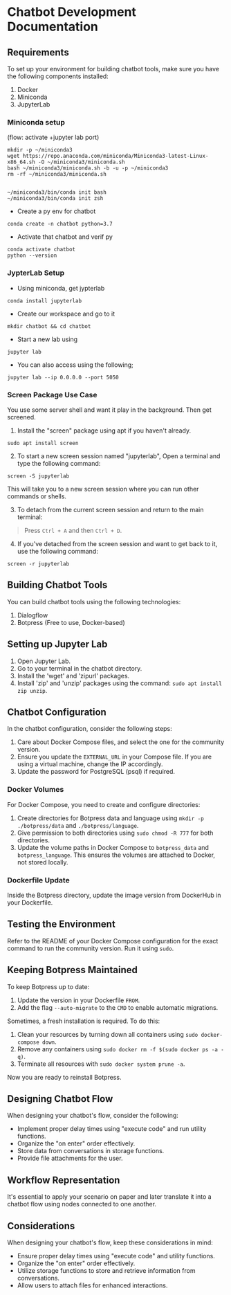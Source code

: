 # Chatbot Development Documentation

## Requirements

To set up your environment for building chatbot tools, make sure you have the following components installed:

1. Docker
2. Miniconda
3. JupyterLab


### Miniconda setup

(flow: activate +jupyter lab port)

```
mkdir -p ~/miniconda3
wget https://repo.anaconda.com/miniconda/Miniconda3-latest-Linux-x86_64.sh -O ~/miniconda3/miniconda.sh
bash ~/miniconda3/miniconda.sh -b -u -p ~/miniconda3
rm -rf ~/miniconda3/miniconda.sh


~/miniconda3/bin/conda init bash
~/miniconda3/bin/conda init zsh
```

- Create a py env for chatbot
```
conda create -n chatbot python=3.7
```

- Activate that chatbot and verif py
```
conda activate chatbot
python --version
```

### JypterLab Setup


- Using miniconda, get jypterlab
```
conda install jupyterlab 
```

- Create our workspace and go to it
```
mkdir chatbot && cd chatbot
```

- Start a new lab using

```
jupyter lab
```

- You can also access using the following;
```
jupyter lab --ip 0.0.0.0 --port 5050
```


### Screen Package Use Case

You use some server shell and want it play in the background. Then get screened.


1. Install the "screen" package using apt if you haven't already.
```
sudo apt install screen
```


2. To start a new screen session named "jupyterlab", Open a terminal and type the following command:
```
screen -S jupyterlab
```

This will take you to a new screen session where you can run other commands or shells.


3. To detach from the current screen session and return to the main terminal:

> Press `Ctrl + A` and then `Ctrl + D`.

4. If you've detached from the screen session and want to get back to it, use the following command:

```
screen -r jupyterlab
```

## Building Chatbot Tools

You can build chatbot tools using the following technologies:

1. Dialogflow
2. Botpress (Free to use, Docker-based)

## Setting up Jupyter Lab

1. Open Jupyter Lab.
2. Go to your terminal in the chatbot directory.
3. Install the 'wget' and 'zipurl' packages.
4. Install 'zip' and 'unzip' packages using the command: `sudo apt install zip unzip`.

## Chatbot Configuration

In the chatbot configuration, consider the following steps:

1. Care about Docker Compose files, and select the one for the community version.
2. Ensure you update the `EXTERNAL_URL` in your Compose file. If you are using a virtual machine, change the IP accordingly.
3. Update the password for PostgreSQL (psql) if required.

### Docker Volumes

For Docker Compose, you need to create and configure directories:

1. Create directories for Botpress data and language using `mkdir -p ./botpress/data` and `./botpress/language`.
2. Give permission to both directories using `sudo chmod -R 777` for both directories.
3. Update the volume paths in Docker Compose to `botpress_data` and `botpress_language`. This ensures the volumes are attached to Docker, not stored locally.

### Dockerfile Update

Inside the Botpress directory, update the image version from DockerHub in your Dockerfile.

## Testing the Environment

Refer to the README of your Docker Compose configuration for the exact command to run the community version. Run it using `sudo`.

## Keeping Botpress Maintained

To keep Botpress up to date:

1. Update the version in your Dockerfile `FROM`.
2. Add the flag `--auto-migrate` to the `CMD` to enable automatic migrations.

Sometimes, a fresh installation is required. To do this:

1. Clean your resources by turning down all containers using `sudo docker-compose down`.
2. Remove any containers using `sudo docker rm -f $(sudo docker ps -a -q)`.
3. Terminate all resources with `sudo docker system prune -a`.

Now you are ready to reinstall Botpress.

## Designing Chatbot Flow

When designing your chatbot's flow, consider the following:

- Implement proper delay times using "execute code" and run utility functions.
- Organize the "on enter" order effectively.
- Store data from conversations in storage functions.
- Provide file attachments for the user.

## Workflow Representation

It's essential to apply your scenario on paper and later translate it into a chatbot flow using nodes connected to one another.

## Considerations

When designing your chatbot's flow, keep these considerations in mind:

- Ensure proper delay times using "execute code" and utility functions.
- Organize the "on enter" order effectively.
- Utilize storage functions to store and retrieve information from conversations.
- Allow users to attach files for enhanced interactions.